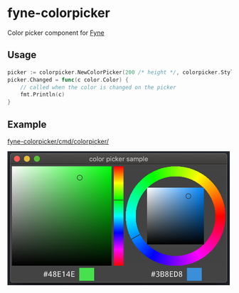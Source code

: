 fyne-colorpicker
====

Color picker component for [Fyne](https://fyne.io/)

## Usage

```go
picker := colorpicker.NewColorPicker(200 /* height */, colorpicker.StyleCircle /* Style */)
picker.Changed = func(c color.Color) {
    // called when the color is changed on the picker
    fmt.Println(c)
}
```

## Example

[fyne-colorpicker/cmd/colorpicker/](./cmd/colorpicker/)

<img src="./resource/image.png" width=500>
